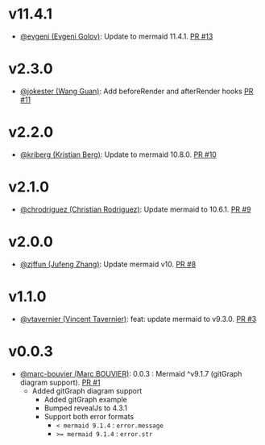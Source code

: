 # v11.4.1

- [@evgeni (Evgeni Golov)](https://github.com/evgeni): Update to mermaid 11.4.1. [PR #13](https://github.com/zjffun/reveal.js-mermaid-plugin/pull/13)

# v2.3.0

- [@jokester (Wang Guan)](https://github.com/jokester): Add beforeRender and afterRender hooks [PR #11](https://github.com/zjffun/reveal.js-mermaid-plugin/pull/11)

# v2.2.0

- [@kriberg (Kristian Berg)](https://github.com/kriberg): Update to mermaid 10.8.0. [PR #10](https://github.com/zjffun/reveal.js-mermaid-plugin/pull/10)

# v2.1.0

- [@chrodriguez (Christian Rodriguez)](https://github.com/chrodriguez): Update mermaid to 10.6.1. [PR #9](https://github.com/zjffun/reveal.js-mermaid-plugin/pull/9)

# v2.0.0

- [@zjffun (Jufeng Zhang)](https://github.com/zjffun): Update mermaid v10. [PR #8](https://github.com/zjffun/reveal.js-mermaid-plugin/pull/8)

# v1.1.0

- [@vtavernier (Vincent Tavernier)](https://github.com/vtavernier): feat: update mermaid to v9.3.0. [PR #3](https://github.com/zjffun/reveal.js-mermaid-plugin/pull/3)

# v0.0.3

- [@marc-bouvier (Marc BOUVIER)](https://github.com/marc-bouvier): 0.0.3 : Mermaid ^v9.1.7 (gitGraph diagram support). [PR #1](https://github.com/zjffun/reveal.js-mermaid-plugin/pull/1)
  - Added gitGraph diagram support
    - Added gitGraph example
    - Bumped revealJs to 4.3.1
    - Support both error formats
      - `< mermaid 9.1.4` : `error.message`
      - `>= mermaid 9.1.4` : `error.str`
